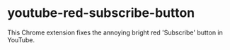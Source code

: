 youtube-red-subscribe-button
============================

This Chrome extension fixes the annoying bright red 'Subscribe' button in YouTube.
